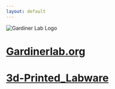 ```yaml
---
layout: default
---
```

<img src="https://gardinerlab.org/wp-content/uploads/2022/10/g-logo-2.png" alt="Gardiner Lab Logo">

<h1><a href="https://gardinerlab.org/">Gardinerlab.org</a></h1> 

<h1><a href="./3d-Printed_Labware.md">3d-Printed_Labware</a></h1>



